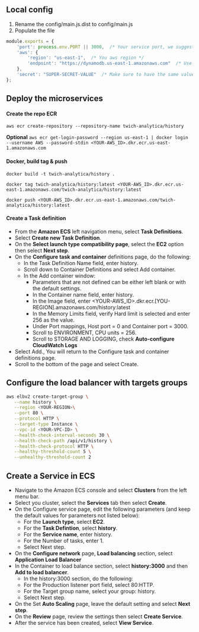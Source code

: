 ## Local config
1. Rename the config/main.js.dist to config/main.js
2. Populate the file 
```js
module.exports = {
    'port': process.env.PORT || 3000,  /* Your service port, we suggest 3000 */
    'aws': {
        'region': "us-east-1",  /* You aws region */
        'endpoint': "https://dynamodb.us-east-1.amazonaws.com"  /* Use localhost if you want to test before going live*/
    },
    'secret': "SUPER-SECRET-VALUE"  /* Make sure to have the same value also in users/config/main.js https://passwordsgenerator.net/ */
};

```

## Deploy the microservices

#### Create the repo ECR
`aws ecr create-repository --repository-name twich-analytica/history`

**Optional**
`aws ecr get-login-password --region us-east-1 | docker login --username AWS --password-stdin <YOUR-AWS_ID>.dkr.ecr.us-east-1.amazonaws.com`

#### Docker, build tag & push

`docker build -t twich-analytica/history .`

`docker tag twich-analytica/history:latest <YOUR-AWS_ID>.dkr.ecr.us-east-1.amazonaws.com/twich-analytica/history:latest`

`docker push <YOUR-AWS_ID>.dkr.ecr.us-east-1.amazonaws.com/twich-analytica/history:latest`

#### Create a Task definition
- From the **Amazon ECS** left navigation menu, select **Task Definitions**.
- Select **Create new Task Definition**.
- On the **Select launch type compatibility page**, select the **EC2** option then select **Next step**.
- On the **Configure task and container** definitions page, do the following:
  - In the Task Definition Name field, enter history.
  - Scroll down to Container Definitions and select Add container.
  - In the Add container window:
     - Parameters that are not defined can be either left blank or with the default settings.
     - In the Container name field, enter history.
     - In the Image field, enter <YOUR-AWS_ID>.dkr.ecr.[YOU-REGION].amazonaws.com/history:latest
     - In the Memory Limits field, verify Hard limit is selected and enter 256 as the value.
     - Under Port mappings, Host port = 0 and Container port = 3000. 
     - Scroll to ENVIRONMENT, CPU units = 256.
     - Scroll to STORAGE AND LOGGING, check **Auto-configure CloudWatch Logs**
- Select Add., You will return to the Configure task and container definitions page.
- Scroll to the bottom of the page and select Create.
  
## Configure the load balancer with targets groups
```sh
aws elbv2 create-target-group \
   --name history \
   --region <YOUR-REGION>\
   --port 80 \
   --protocol HTTP \
   --target-type Instance \
   --vpc-id <YOUR-VPC-ID> \
   --health-check-interval-seconds 30 \
   --health-check-path /api/v1/history \
   --health-check-protocol HTTP \
   --healthy-threshold-count 5 \
   --unhealthy-threshold-count 2
```

## Create a Service in ECS
- Navigate to the Amazon ECS console and select **Clusters** from the left menu bar.
- Select you cluster, select the **Services** tab then select **Create**.
- On the Configure service page, edit the following parameters (and keep the default values for parameters not listed below): 
  - For the **Launch type**, select **EC2**.
  - For the **Task Defintion**, select **history**.
  - For the **Service name**, enter history. 
  - For the Number of tasks, enter 1.
  - Select Next step.
- On the **Configure network** page, **Load balancing** section, select **Application Load Balancer**
- In the Container to load balance section, select **history:3000** and then **Add to load balancer**.
  - In the history:3000 section, do the following:
  - For the Production listener port field, select 80:HTTP.
  - For the Target group name, select your group: history.
  - Select Next step.
- On the Set **Auto Scaling** page, leave the default setting and select **Next step**.
- On the **Review** page, review the settings then select **Create Service**.
- After the service has been created, select **View Service**.

